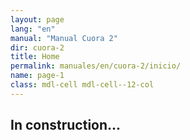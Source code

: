 ```yaml
---
layout: page
lang: "en"
manual: "Manual Cuora 2"
dir: cuora-2
title: Home
permalink: manuales/en/cuora-2/inicio/
name: page-1
class: mdl-cell mdl-cell--12-col
---
```


## In construction...
